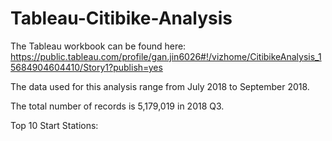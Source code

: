 # Tableau-Citibike-Analysis

The Tableau workbook can be found here: https://public.tableau.com/profile/gan.jin6026#!/vizhome/CitibikeAnalysis_15684904604410/Story1?publish=yes

The data used for this analysis range from July 2018 to September 2018.

The total number of records is 5,179,019 in 2018 Q3.

Top 10 Start Stations:


